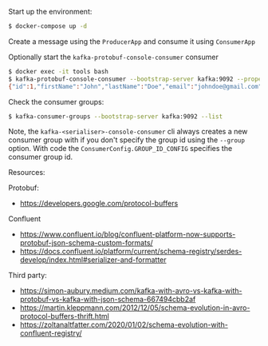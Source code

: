 Start up the environment:

```bash
$ docker-compose up -d
```

Create a message using the `ProducerApp` and consume it using `ConsumerApp`

Optionally start the `kafka-protobuf-console-consumer` consumer

```bash
$ docker exec -it tools bash
$ kafka-protobuf-console-consumer --bootstrap-server kafka:9092 --property schema.registry.url=http://schema-registry:8081 --topic demo-topic-protobuf --from-beginning
{"id":1,"firstName":"John","lastName":"Doe","email":"johndoe@gmail.com","phones":[{"number":"0761234678","type":"MOBILE"}]}
```


Check the consumer groups:

```bash
$ kafka-consumer-groups --bootstrap-server kafka:9092 --list
```

Note, the `kafka-<serialiser>-console-consumer` cli always creates a new consumer group with if you don't specify the group id using the `--group` option. 
With code the `ConsumerConfig.GROUP_ID_CONFIG` specifies the consumer group id. 



Resources:

Protobuf:
* https://developers.google.com/protocol-buffers

Confluent
* https://www.confluent.io/blog/confluent-platform-now-supports-protobuf-json-schema-custom-formats/
* https://docs.confluent.io/platform/current/schema-registry/serdes-develop/index.html#serializer-and-formatter


Third party:
* https://simon-aubury.medium.com/kafka-with-avro-vs-kafka-with-protobuf-vs-kafka-with-json-schema-667494cbb2af
* https://martin.kleppmann.com/2012/12/05/schema-evolution-in-avro-protocol-buffers-thrift.html
* https://zoltanaltfatter.com/2020/01/02/schema-evolution-with-confluent-registry/
